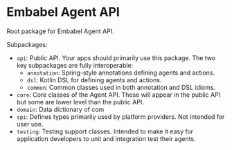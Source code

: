 # Embabel Agent API

Root package for Embabel Agent API.

Subpackages:

- `api`: Public API. Your apps should primarily use this package. The two key subpackages are fully interoperable:
    - `annotation`: Spring-style annotations defining agents and actions.
    - `dsl`: Kotlin DSL for defining agents and actions.
    - `common`: Common classes used in both annotation and DSL idioms.
- `core`: Core classes of the Agent API. These will appear in the public API
  but some are lower level than the public API.
- `domain`: Data dictionary of com
- `spi`: Defines types primarily used by platform providers. Not intended for user use.
- `testing`: Testing support classes. Intended to make it easy for application developers to unit and integration test
  their agents.
